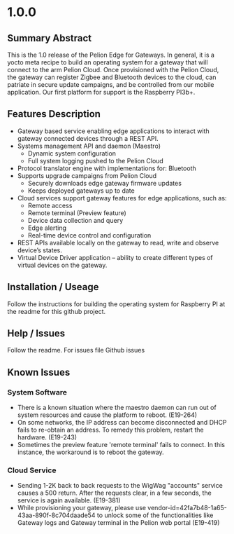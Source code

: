 # 1.0.0
## Summary Abstract 
This is the 1.0 release of the Pelion Edge for Gateways.  In general, it is a yocto meta recipe to build an operating system for a gateway that will connect to the arm Pelion Cloud.   Once provisioned with the Pelion Cloud, the gateway can register Zigbee and Bluetooth devices to the cloud, can patriate in secure update campaigns, and be controlled from our mobile application.   Our first platform for support is the Raspberry PI3b+.    
## Features Description 
- Gateway based service enabling edge applications to interact with gateway connected devices through a REST API. 
- Systems management API and daemon (Maestro) 
  - Dynamic system configuration 
  - Full system logging pushed to the Pelion Cloud 
- Protocol translator engine with implementations for: Bluetooth 
- Supports upgrade campaigns from Pelion Cloud 
  - Securely downloads edge gateway firmware updates 
  - Keeps deployed gateways up to date 
- Cloud services support gateway features for edge applications, such as: 
  - Remote access 
  - Remote terminal (Preview feature) 
  - Device data collection and query 
  - Edge alerting 
  - Real-time device control and configuration 
- REST APIs available locally on the gateway to read, write and observe device’s states.  
- Virtual Device Driver application – ability to create different types of virtual devices on the gateway.  

## Installation / Useage 
Follow the instructions for building the operating system for Raspberry PI at the readme for this github project. 
## Help / Issues
Follow the readme.  For issues file Github issues
## Known Issues 
### System Software 
- There is a known situation where the maestro daemon can run out of system resources and cause the platform to reboot.  (E19-264) 
- On some networks, the IP address can become disconnected and DHCP fails to re-obtain an address.  To remedy this problem, restart the hardware. (E19-243) 
- Sometimes the preview feature 'remote terminal' fails to connect.  In this instance, the workaround is to reboot the gateway. 

### Cloud Service 
- Sending 1-2K back to back requests to the WigWag "accounts" service causes a 500 return.  After the requests clear, in a few seconds, the service is again available.  (E19-381) 
- While provisioning your gateway, please use vendor-id=42fa7b48-1a65-43aa-890f-8c704daade54 to unlock some of the functionalities like Gateway logs and Gateway terminal in the Pelion web portal (E19-419) 